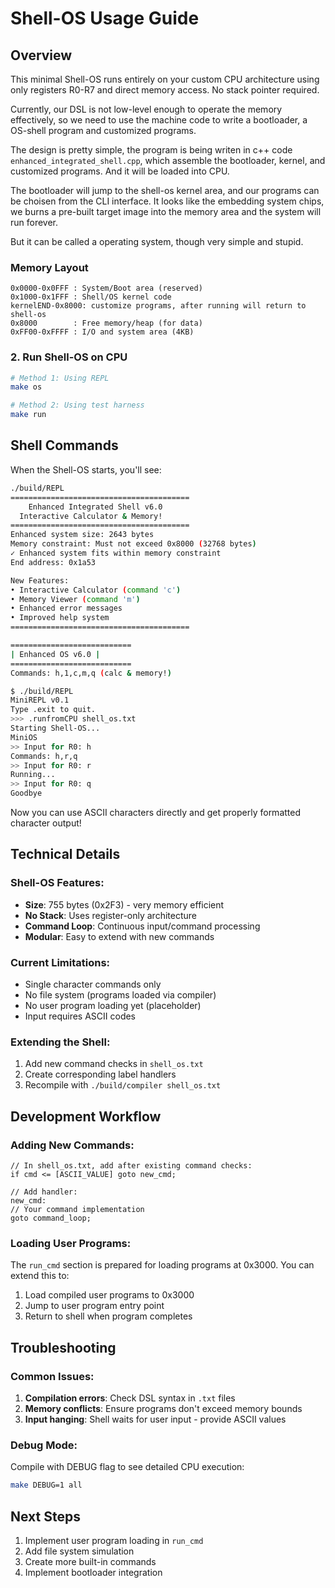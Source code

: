 # Shell-OS Usage Guide

## Overview
This minimal Shell-OS runs entirely on your custom CPU architecture using only registers R0-R7 and direct memory access. No stack pointer required.

Currently, our DSL is not low-level enough to operate the memory effectively, so we need to use the machine code to write a bootloader, a OS-shell program and customized programs.

The design is pretty simple, the program is being writen in c++ code `enhanced_integrated_shell.cpp`, which assemble the bootloader, kernel, and customized programs. And it will be loaded into CPU.

The bootloader will jump to the shell-os kernel area, and our programs can be choisen from the CLI interface. It looks like the embedding system chips, we burns a pre-built target image into the memory area and the system will run forever. 

But it can be called a operating system, though very simple and stupid.

### Memory Layout
```
0x0000-0x0FFF : System/Boot area (reserved)
0x1000-0x1FFF : Shell/OS kernel code 
kernelEND-0x8000: customize programs, after running will return to shell-os
0x8000        : Free memory/heap (for data)
0xFF00-0xFFFF : I/O and system area (4KB)
```

### 2. Run Shell-OS on CPU
```bash
# Method 1: Using REPL
make os

# Method 2: Using test harness
make run
```

## Shell Commands

When the Shell-OS starts, you'll see:
```bash
./build/REPL
========================================
    Enhanced Integrated Shell v6.0     
  Interactive Calculator & Memory!      
========================================
Enhanced system size: 2643 bytes
Memory constraint: Must not exceed 0x8000 (32768 bytes)
✓ Enhanced system fits within memory constraint
End address: 0x1a53

New Features:
• Interactive Calculator (command 'c')
• Memory Viewer (command 'm')
• Enhanced error messages
• Improved help system
========================================

===========================
| Enhanced OS v6.0 |
===========================
Commands: h,1,c,m,q (calc & memory!)
```

```bash
$ ./build/REPL
MiniREPL v0.1
Type .exit to quit.
>>> .runfromCPU shell_os.txt
Starting Shell-OS...
MiniOS
>> Input for R0: h
Commands: h,r,q
>> Input for R0: r  
Running...
>> Input for R0: q
Goodbye
```

Now you can use ASCII characters directly and get properly formatted character output!

## Technical Details

### Shell-OS Features:
- **Size**: 755 bytes (0x2F3) - very memory efficient
- **No Stack**: Uses register-only architecture
- **Command Loop**: Continuous input/command processing
- **Modular**: Easy to extend with new commands

### Current Limitations:
- Single character commands only
- No file system (programs loaded via compiler)
- No user program loading yet (placeholder)
- Input requires ASCII codes

### Extending the Shell:
1. Add new command checks in `shell_os.txt`
2. Create corresponding label handlers
3. Recompile with `./build/compiler shell_os.txt`

## Development Workflow

### Adding New Commands:
```
// In shell_os.txt, add after existing command checks:
if cmd <= [ASCII_VALUE] goto new_cmd;

// Add handler:
new_cmd:
// Your command implementation
goto command_loop;
```

### Loading User Programs:
The `run_cmd` section is prepared for loading programs at 0x3000. You can extend this to:
1. Load compiled user programs to 0x3000
2. Jump to user program entry point
3. Return to shell when program completes

## Troubleshooting

### Common Issues:
1. **Compilation errors**: Check DSL syntax in `.txt` files
2. **Memory conflicts**: Ensure programs don't exceed memory bounds
3. **Input hanging**: Shell waits for user input - provide ASCII values

### Debug Mode:
Compile with DEBUG flag to see detailed CPU execution:
```bash
make DEBUG=1 all
```

## Next Steps
1. Implement user program loading in `run_cmd`
2. Add file system simulation
3. Create more built-in commands
4. Implement bootloader integration